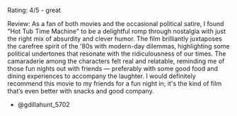 Rating: 4/5 - great

Review: As a fan of both movies and the occasional political satire, I found "Hot Tub Time Machine" to be a delightful romp through nostalgia with just the right mix of absurdity and clever humor. The film brilliantly juxtaposes the carefree spirit of the '80s with modern-day dilemmas, highlighting some political undertones that resonate with the ridiculousness of our times. The camaraderie among the characters felt real and relatable, reminding me of those fun nights out with friends — preferably with some good food and dining experiences to accompany the laughter. I would definitely recommend this movie to my friends for a fun night in; it's the kind of film that’s even better with snacks and good company. 

- @gdillahunt_5702